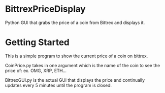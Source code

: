 # BittrexPriceDisplay
Python GUI that grabs the price of a coin from Bittrex and displays it.

Getting Started
=

This is a simple program to show the current price of a coin on bittrex.

CoinPrice.py takes in one argument which is the name of the coin to see the price of:
ex. OMG, XRP, ETH...

BittrexGUI.py is the actual GUI that displays the price and continually updates every 5 minutes until the program is closed.
